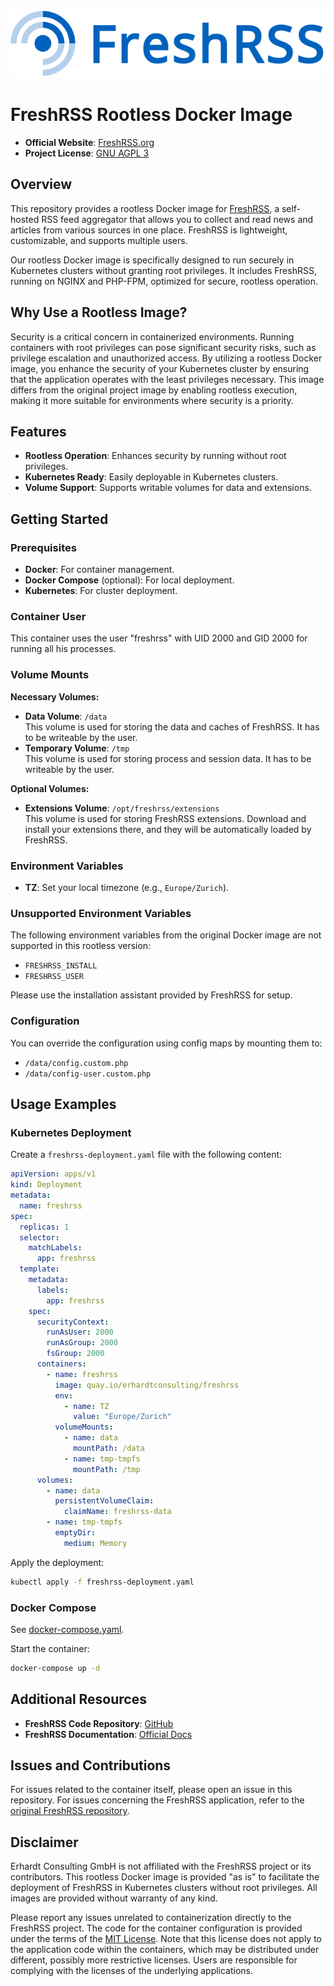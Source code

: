 ![FreshRSS Logo](https://raw.githubusercontent.com/FreshRSS/FreshRSS/refs/heads/edge/docs/img/FreshRSS-logo.png)

# FreshRSS Rootless Docker Image

- **Official Website**: [FreshRSS.org](https://freshrss.org)
- **Project License**: [GNU AGPL 3](https://www.gnu.org/licenses/agpl-3.0.html)

## Overview

This repository provides a rootless Docker image for [FreshRSS](https://freshrss.org), a self-hosted RSS feed aggregator that allows you to collect and read news and articles from various sources in one place. FreshRSS is lightweight, customizable, and supports multiple users.

Our rootless Docker image is specifically designed to run securely in Kubernetes clusters without granting root privileges. It includes FreshRSS, running on NGINX and PHP-FPM, optimized for secure, rootless operation.

## Why Use a Rootless Image?

Security is a critical concern in containerized environments. Running containers with root privileges can pose significant security risks, such as privilege escalation and unauthorized access. By utilizing a rootless Docker image, you enhance the security of your Kubernetes cluster by ensuring that the application operates with the least privileges necessary. This image differs from the original project image by enabling rootless execution, making it more suitable for environments where security is a priority.

## Features

- **Rootless Operation**: Enhances security by running without root privileges.
- **Kubernetes Ready**: Easily deployable in Kubernetes clusters.
- **Volume Support**: Supports writable volumes for data and extensions.

## Getting Started

### Prerequisites

- **Docker**: For container management.
- **Docker Compose** (optional): For local deployment.
- **Kubernetes**: For cluster deployment.

### Container User

This container uses the user "freshrss" with UID 2000 and GID 2000 for running all his processes.

### Volume Mounts

**Necessary Volumes:**

- **Data Volume**: `/data` \
  This volume is used for storing the data and caches of FreshRSS. It has to be writeable by the user.
- **Temporary Volume**: `/tmp` \
  This volume is used for storing process and session data. It has to be writeable by the user.

**Optional Volumes:**

- **Extensions Volume**: `/opt/freshrss/extensions` \
  This volume is used for storing FreshRSS extensions. Download and install your extensions there, and they will be automatically loaded by FreshRSS.

### Environment Variables

- **TZ**: Set your local timezone (e.g., `Europe/Zurich`).

### Unsupported Environment Variables

The following environment variables from the original Docker image are not supported in this rootless version:

- `FRESHRSS_INSTALL`
- `FRESHRSS_USER`

Please use the installation assistant provided by FreshRSS for setup.

### Configuration

You can override the configuration using config maps by mounting them to:

- `/data/config.custom.php`
- `/data/config-user.custom.php`

## Usage Examples

### Kubernetes Deployment

Create a `freshrss-deployment.yaml` file with the following content:

```yaml
apiVersion: apps/v1
kind: Deployment
metadata:
  name: freshrss
spec:
  replicas: 1
  selector:
    matchLabels:
      app: freshrss
  template:
    metadata:
      labels:
        app: freshrss
    spec:
      securityContext:
        runAsUser: 2000
        runAsGroup: 2000
        fsGroup: 2000
      containers:
        - name: freshrss
          image: quay.io/erhardtconsulting/freshrss
          env:
            - name: TZ
              value: "Europe/Zurich"
          volumeMounts:
            - name: data
              mountPath: /data
            - name: tmp-tmpfs
              mountPath: /tmp
      volumes:
        - name: data
          persistentVolumeClaim:
            claimName: freshrss-data
        - name: tmp-tmpfs
          emptyDir:
            medium: Memory
```

Apply the deployment:

```bash
kubectl apply -f freshrss-deployment.yaml
```

### Docker Compose

See [docker-compose.yaml](docker-compose.yaml).

Start the container:

```bash
docker-compose up -d
```

## Additional Resources

- **FreshRSS Code Repository**: [GitHub](https://github.com/FreshRSS/FreshRSS)
- **FreshRSS Documentation**: [Official Docs](https://freshrss.github.io/FreshRSS/)

## Issues and Contributions

For issues related to the container itself, please open an issue in this repository. For issues concerning the FreshRSS application, refer to the [original FreshRSS repository](https://github.com/FreshRSS/FreshRSS).

## Disclaimer

Erhardt Consulting GmbH is not affiliated with the FreshRSS project or its contributors. This rootless Docker image is provided "as is" to facilitate the deployment of FreshRSS in Kubernetes clusters without root privileges. All images are provided without warranty of any kind.

Please report any issues unrelated to containerization directly to the FreshRSS project. The code for the container configuration is provided under the terms of the [MIT License](../LICENSE). Note that this license does not apply to the application code within the containers, which may be distributed under different, possibly more restrictive licenses. Users are responsible for complying with the licenses of the underlying applications.